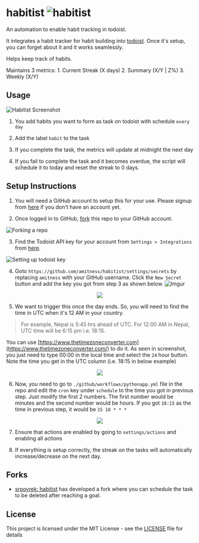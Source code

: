 # habitist ![habitist](https://github.com/amitness/habitist/workflows/habitist/badge.svg)
An automation to enable habit tracking in todoist. 

It integrates a habit tracker for habit building into [todoist](http://todoist.com/). Once it's setup, you can forget about it and it works seamlessly.  

Helps keep track of habits.

Maintains 3 metrics:
    1. Current Streak (X days)
    2. Summary (X/Y | Z%)
    3. Weekly (X/Y)


## Usage

![Habitist Screenshot](https://i.imgur.com/q4h2QGv.png)

1. You add habits you want to form as task on todoist with schedule `every day`

2. Add the label `habit` to the task

3. If you complete the task, the metrics will update at midnight the next day

4. If you fail to complete the task and it becomes overdue, the script will schedule it to today and reset the streak to 0 days.

## Setup Instructions
1. You will need a GitHub account to setup this for your use. Please signup from [here](https://github.com/join) if you don't have an account yet. 

2. Once logged in to GitHub, [fork](https://github.com/amitness/habitist/fork) this repo to your GitHub account.  

![Forking a repo](https://i.imgur.com/2BDTiKR.png)

3. Find the Todoist API key for your account from `Settings > Integrations` from [here](https://todoist.com/prefs/integrations).  

![Setting up todoist key](https://i.imgur.com/sdCRpBI.png)

4. Goto `https://github.com/amitness/habitist/settings/secrets` by replacing `amitness` with your GitHub username. Click the `New Secret` button and add the key you got from step 3 as shown below.
![Imgur](https://i.imgur.com/wuvxm0m.png)
<p align="center">
    <img src="https://i.imgur.com/HDsumw2.png"/>
</p>


5. We want to trigger this once the day ends. So, you will need to find the time in UTC when it's 12 AM in your country.
> For example, Nepal is 5:45 hrs ahead of UTC. For 12:00 AM in Nepal, UTC time will be 6:15 pm i.e. 18:15.

You can use [https://www.thetimezoneconverter.com](https://www.thetimezoneconverter.com/) to do it. As seen in screenshot, you just need to type 00:00 in the local time and select the `24` hour button. Note the time you get in the UTC column (i.e. 18:15 in below example)
<p align="center">
    <img src="https://i.imgur.com/DW8b3Vn.png"/>
</p>

6. Now, you need to go to `./github/workflows/pythonapp.yml` file in the repo and edit the `cron` key under `schedule` to the time you got in previous step. Just modify the first 2 numbers. The first number would be minutes and the second number would be hours. If you got `18:15` as the time in previous step, it would be `15 18 * * *`
<p align="center">
    <img src="https://i.imgur.com/Xyxl2Dk.png"/>
</p>

7. Ensure that actions are enabled by going to `settings/actions` and enabling all actions

8. If everything is setup correctly, the streak on the tasks will automatically increase/decrease on the next day.

## Forks
- [srpoyrek: habitist](https://github.com/srpoyrek/habitist) has developed a fork where you can schedule the task to be deleted after reaching a goal. 

## License

This project is licensed under the MIT License - see the [LICENSE](LICENSE) file for details
